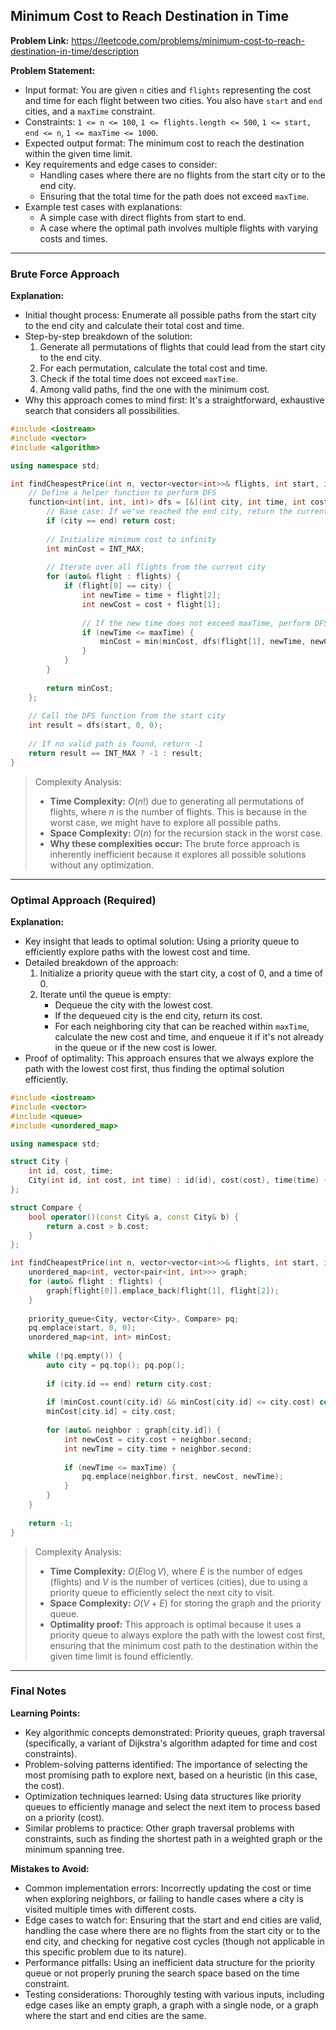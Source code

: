 ## Minimum Cost to Reach Destination in Time
**Problem Link:** https://leetcode.com/problems/minimum-cost-to-reach-destination-in-time/description

**Problem Statement:**
- Input format: You are given `n` cities and `flights` representing the cost and time for each flight between two cities. You also have `start` and `end` cities, and a `maxTime` constraint.
- Constraints: `1 <= n <= 100`, `1 <= flights.length <= 500`, `1 <= start, end <= n`, `1 <= maxTime <= 1000`.
- Expected output format: The minimum cost to reach the destination within the given time limit.
- Key requirements and edge cases to consider:
  - Handling cases where there are no flights from the start city or to the end city.
  - Ensuring that the total time for the path does not exceed `maxTime`.
- Example test cases with explanations:
  - A simple case with direct flights from start to end.
  - A case where the optimal path involves multiple flights with varying costs and times.

---

### Brute Force Approach
**Explanation:**
- Initial thought process: Enumerate all possible paths from the start city to the end city and calculate their total cost and time.
- Step-by-step breakdown of the solution:
  1. Generate all permutations of flights that could lead from the start city to the end city.
  2. For each permutation, calculate the total cost and time.
  3. Check if the total time does not exceed `maxTime`.
  4. Among valid paths, find the one with the minimum cost.
- Why this approach comes to mind first: It's a straightforward, exhaustive search that considers all possibilities.

```cpp
#include <iostream>
#include <vector>
#include <algorithm>

using namespace std;

int findCheapestPrice(int n, vector<vector<int>>& flights, int start, int end, int maxTime) {
    // Define a helper function to perform DFS
    function<int(int, int, int)> dfs = [&](int city, int time, int cost) {
        // Base case: If we've reached the end city, return the current cost
        if (city == end) return cost;
        
        // Initialize minimum cost to infinity
        int minCost = INT_MAX;
        
        // Iterate over all flights from the current city
        for (auto& flight : flights) {
            if (flight[0] == city) {
                int newTime = time + flight[2];
                int newCost = cost + flight[1];
                
                // If the new time does not exceed maxTime, perform DFS from the next city
                if (newTime <= maxTime) {
                    minCost = min(minCost, dfs(flight[1], newTime, newCost));
                }
            }
        }
        
        return minCost;
    };
    
    // Call the DFS function from the start city
    int result = dfs(start, 0, 0);
    
    // If no valid path is found, return -1
    return result == INT_MAX ? -1 : result;
}
```

> Complexity Analysis:
> - **Time Complexity:** $O(n!)$ due to generating all permutations of flights, where $n$ is the number of flights. This is because in the worst case, we might have to explore all possible paths.
> - **Space Complexity:** $O(n)$ for the recursion stack in the worst case.
> - **Why these complexities occur:** The brute force approach is inherently inefficient because it explores all possible solutions without any optimization.

---

### Optimal Approach (Required)
**Explanation:**
- Key insight that leads to optimal solution: Using a priority queue to efficiently explore paths with the lowest cost and time.
- Detailed breakdown of the approach:
  1. Initialize a priority queue with the start city, a cost of 0, and a time of 0.
  2. Iterate until the queue is empty:
     - Dequeue the city with the lowest cost.
     - If the dequeued city is the end city, return its cost.
     - For each neighboring city that can be reached within `maxTime`, calculate the new cost and time, and enqueue it if it's not already in the queue or if the new cost is lower.
- Proof of optimality: This approach ensures that we always explore the path with the lowest cost first, thus finding the optimal solution efficiently.

```cpp
#include <iostream>
#include <vector>
#include <queue>
#include <unordered_map>

using namespace std;

struct City {
    int id, cost, time;
    City(int id, int cost, int time) : id(id), cost(cost), time(time) {}
};

struct Compare {
    bool operator()(const City& a, const City& b) {
        return a.cost > b.cost;
    }
};

int findCheapestPrice(int n, vector<vector<int>>& flights, int start, int end, int maxTime) {
    unordered_map<int, vector<pair<int, int>>> graph;
    for (auto& flight : flights) {
        graph[flight[0]].emplace_back(flight[1], flight[2]);
    }
    
    priority_queue<City, vector<City>, Compare> pq;
    pq.emplace(start, 0, 0);
    unordered_map<int, int> minCost;
    
    while (!pq.empty()) {
        auto city = pq.top(); pq.pop();
        
        if (city.id == end) return city.cost;
        
        if (minCost.count(city.id) && minCost[city.id] <= city.cost) continue;
        minCost[city.id] = city.cost;
        
        for (auto& neighbor : graph[city.id]) {
            int newCost = city.cost + neighbor.second;
            int newTime = city.time + neighbor.second;
            
            if (newTime <= maxTime) {
                pq.emplace(neighbor.first, newCost, newTime);
            }
        }
    }
    
    return -1;
}
```

> Complexity Analysis:
> - **Time Complexity:** $O(E \log V)$, where $E$ is the number of edges (flights) and $V$ is the number of vertices (cities), due to using a priority queue to efficiently select the next city to visit.
> - **Space Complexity:** $O(V + E)$ for storing the graph and the priority queue.
> - **Optimality proof:** This approach is optimal because it uses a priority queue to always explore the path with the lowest cost first, ensuring that the minimum cost path to the destination within the given time limit is found efficiently.

---

### Final Notes

**Learning Points:**
- Key algorithmic concepts demonstrated: Priority queues, graph traversal (specifically, a variant of Dijkstra's algorithm adapted for time and cost constraints).
- Problem-solving patterns identified: The importance of selecting the most promising path to explore next, based on a heuristic (in this case, the cost).
- Optimization techniques learned: Using data structures like priority queues to efficiently manage and select the next item to process based on a priority (cost).
- Similar problems to practice: Other graph traversal problems with constraints, such as finding the shortest path in a weighted graph or the minimum spanning tree.

**Mistakes to Avoid:**
- Common implementation errors: Incorrectly updating the cost or time when exploring neighbors, or failing to handle cases where a city is visited multiple times with different costs.
- Edge cases to watch for: Ensuring that the start and end cities are valid, handling the case where there are no flights from the start city or to the end city, and checking for negative cost cycles (though not applicable in this specific problem due to its nature).
- Performance pitfalls: Using an inefficient data structure for the priority queue or not properly pruning the search space based on the time constraint.
- Testing considerations: Thoroughly testing with various inputs, including edge cases like an empty graph, a graph with a single node, or a graph where the start and end cities are the same.
